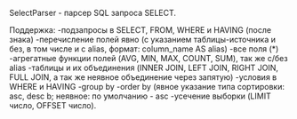 SelectParser - парсер SQL запроса SELECT.

Поддержка: 
  -подзапросы в SELECT, FROM, WHERE и HAVING (после знака)
  -перечисление полей явно (с указанием таблицы-источника и без, в том числе и с alias, формат: column_name AS alias)
  -все поля (*)
  -агрегатные функции полей (AVG, MIN, MAX, COUNT, SUM), так же с/без alias
  -таблицы и их объединения (INNER JOIN, LEFT JOIN, RIGHT JOIN, FULL JOIN, а так же неявное объединение через запятую)
  -условия в WHERE и  HAVING
  -group by 
  -order by (явное указание типа сортировки: asc, desc b; неявное: по умолчанию - asc
  -усечение выборки (LIMIT число, OFFSET число).
  
  
  
